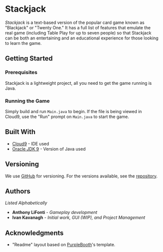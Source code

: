 # Stackjack

*Stackjack* is a text-based version of the popular card game known as "Blackjack" or "Twenty One." It has a full list of features that emulate the real game (including Table Play for up to seven people) so that Stackjack can be both an entertaining and an educational experience for those looking to learn the game.

## Getting Started
### Prerequisites

Stackjack is a lightweight project, all you need to get the game running is Java.

### Running the Game

Simply build and run `Main.java` to begin. If the file is being viewed in Cloud9, use the "Run" prompt on `Main.java` to start the game.

## Built With

* [Cloud9](http://www.c9.io/) - IDE used
* [Oracle JDK 9](https://docs.oracle.com/javase/9/) - Version of Java used

## Versioning

We use [GitHub](https://github.com/) for versioning. For the versions available, see the [repository](https://github.com/alifonti/cs271-anthony-ivan-project). 

## Authors

*Listed Alphabetically*

* **Anthony LiFonti** - *Gameplay development*
* **Ivan Kavanagh** - *Initial work, GUI (WIP), and Project Management*

## Acknowledgments

* "Readme" layout based on [PurpleBooth](https://gist.github.com/PurpleBooth/109311bb0361f32d87a2)'s template.